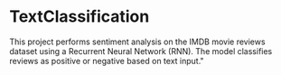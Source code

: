 # TextClassification
This project performs sentiment analysis on the IMDB movie reviews dataset using a Recurrent Neural Network (RNN). The model classifies reviews as positive or negative based on text input."
